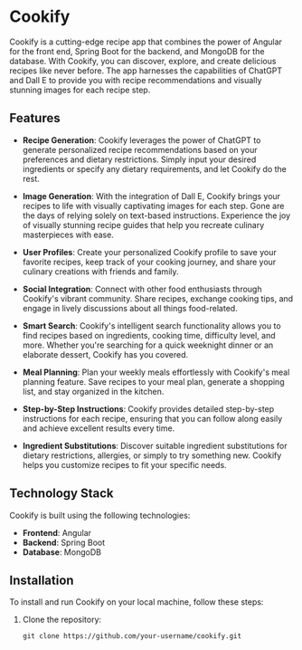 # Cookify

Cookify is a cutting-edge recipe app that combines the power of Angular for the front end, Spring Boot for the backend, and MongoDB for the database. With Cookify, you can discover, explore, and create delicious recipes like never before. The app harnesses the capabilities of ChatGPT and Dall E to provide you with recipe recommendations and visually stunning images for each recipe step.

## Features

- **Recipe Generation**: Cookify leverages the power of ChatGPT to generate personalized recipe recommendations based on your preferences and dietary restrictions. Simply input your desired ingredients or specify any dietary requirements, and let Cookify do the rest.

- **Image Generation**: With the integration of Dall E, Cookify brings your recipes to life with visually captivating images for each step. Gone are the days of relying solely on text-based instructions. Experience the joy of visually stunning recipe guides that help you recreate culinary masterpieces with ease.

- **User Profiles**: Create your personalized Cookify profile to save your favorite recipes, keep track of your cooking journey, and share your culinary creations with friends and family.

- **Social Integration**: Connect with other food enthusiasts through Cookify's vibrant community. Share recipes, exchange cooking tips, and engage in lively discussions about all things food-related.

- **Smart Search**: Cookify's intelligent search functionality allows you to find recipes based on ingredients, cooking time, difficulty level, and more. Whether you're searching for a quick weeknight dinner or an elaborate dessert, Cookify has you covered.

- **Meal Planning**: Plan your weekly meals effortlessly with Cookify's meal planning feature. Save recipes to your meal plan, generate a shopping list, and stay organized in the kitchen.

- **Step-by-Step Instructions**: Cookify provides detailed step-by-step instructions for each recipe, ensuring that you can follow along easily and achieve excellent results every time.

- **Ingredient Substitutions**: Discover suitable ingredient substitutions for dietary restrictions, allergies, or simply to try something new. Cookify helps you customize recipes to fit your specific needs.

## Technology Stack

Cookify is built using the following technologies:

- **Frontend**: Angular
- **Backend**: Spring Boot
- **Database**: MongoDB

## Installation

To install and run Cookify on your local machine, follow these steps:

1. Clone the repository:

   ```shell
   git clone https://github.com/your-username/cookify.git
